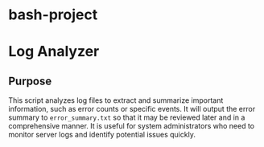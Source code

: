 # bash-project

# Log Analyzer

## Purpose
This script analyzes log files to extract and summarize important information, such as error counts or specific events. It will output the error summary to `error_summary.txt` so that it may be reviewed later and in a comprehensive manner. It is useful for system administrators who need to monitor server logs and identify potential issues quickly. 
